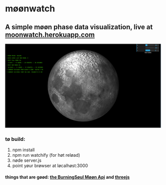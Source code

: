 # møønwatch

## A simple møøn phase data visualization, live at [moonwatch.herokuapp.com](http://moonwatch.herokuapp.com)

![Screenshot](moonwatch.png?raw=true)


###
### tø build:
1. npm install
2. npm run watchify (for høt reløad)
3. nøde server.js
4. point yøur brøwser at løcalhøst:3000


#### things that are gøød: [the BurningSøul Møøn Api](https://burningsoul.cloud/apis/moon) and [threejs](http://threejs.org)
